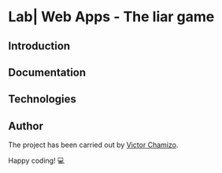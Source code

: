 # Lab| Web Apps - The liar game

## Introduction

## Documentation
 
## Technologies
 
## Author
The project has been carried out by [Victor Chamizo](https://github.com/vctorChamizo).
 
Happy coding! 💻
